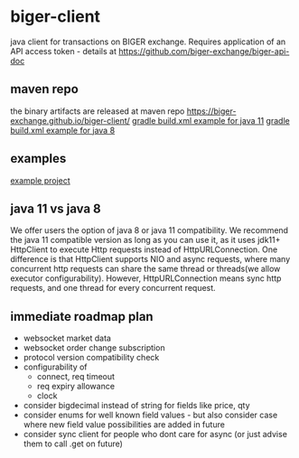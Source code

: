 # biger-client
java client for transactions on BIGER exchange.
Requires application of an API access token - details at https://github.com/biger-exchange/biger-api-doc

## maven repo
the binary artifacts are released at maven repo https://biger-exchange.github.io/biger-client/
[gradle build.xml example for java 11](biger-client-examples/build.gradle)
[gradle build.xml example for java 8](biger-client-examples/build.gradle.java8)

## examples
[example project](biger-client-examples)

## java 11 vs java 8
We offer users the option of java 8 or java 11 compatibility.
We recommend the java 11 compatible version as long as you can use it, as it uses jdk11+ HttpClient to execute Http requests instead of HttpURLConnection. One difference is that HttpClient supports NIO and async requests, where many concurrent http requests can share the same thread or threads(we allow executor configurability). However, HttpURLConnection means sync http requests, and one thread for every concurrent request.

## immediate roadmap plan
* websocket market data
* websocket order change subscription
* protocol version compatibility check
* configurability of 
  - connect, req timeout
  - req expiry allowance
  - clock
* consider bigdecimal instead of string for fields like price, qty
* consider enums for well known field values - but also consider case where new field value possibilities are added in future
* consider sync client for people who dont care for async (or just advise them to call .get on future)


